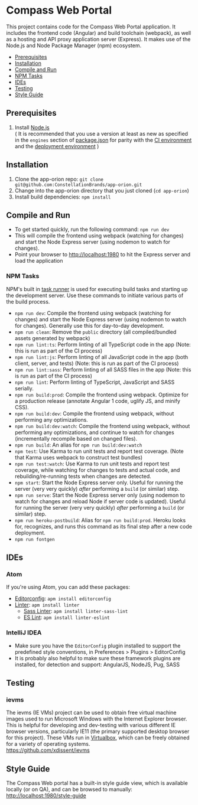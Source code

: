 # Compass Web Portal
This project contains code for the Compass Web Portal application. It includes the frontend code (Angular) and build toolchain (webpack), as well as a hosting and API proxy application server (Express). It makes use of the Node.js and Node Package Manager (npm) ecosystem.  
- [Prerequisites](#prerequisites)
- [Installation](#installation)
- [Compile and Run](#compile-and-run)
- [NPM Tasks](#npm-tasks)
- [IDEs](#ides)
- [Testing](#testing)
- [Style Guide](#style-guide)

## Prerequisites
1. Install [Node.js](https://docs.npmjs.com/getting-started/installing-node)  
( It is recommended that you use a version at least as new as specified in the `engines` section of [package.json](../blob/develop/package.json) for parity with the [CI environment](https://circleci.com/gh/ConstellationBrands/app-orion) and the [deployment environment](https://dashboard.heroku.com/pipelines/30ba816e-b652-4ca7-aed5-4a95a884d086) )  

## Installation
1. Clone the app-orion repo: `git clone git@github.com:ConstellationBrands/app-orion.git`
2. Change into the app-orion directory that you just cloned (`cd app-orion`)
3. Install build dependencies: `npm install`

## Compile and Run
- To get started quickly, run the following command: `npm run dev`
- This will compile the frontend using webpack (watching for changes) and start the Node Express server (using nodemon to watch for changes).  
- Point your browser to [http://localhost:1980](http://localhost:1980) to hit the Express server and load the application 

### NPM Tasks
NPM's built in [task runner](https://docs.npmjs.com/cli/run-script) is used for executing build tasks and starting up the development server. Use these commands to initiate various parts of the build process.

- `npm run dev`: Compile the frontend using webpack (watching for changes) and start the Node Express server (using nodemon to watch for changes). Generally use this for day-to-day development.  
- `npm run clean`: Remove the `public` directory (all compiled/bundled assets generated by webpack)
- `npm run lint:ts`: Perform linting of all TypeScript code in the app (Note: this is run as part of the CI process)
- `npm run lint:js`: Perform linting of all JavaScript code in the app (both client, server, and tests) (Note: this is run as part of the CI process)
- `npm run lint:sass`: Perform linting of all SASS files in the app (Note: this is run as part of the CI process)
- `npm run lint`: Perform linting of TypeScript, JavaScript and SASS serially.
- `npm run build:prod`: Compile the frontend using webpack. Optimize for a production release (annotate Angular 1 code, uglify JS, and minify CSS).
- `npm run build:dev`: Compile the frontend using webpack, without performing any optimizations.
- `npm run build:dev:watch`: Compile the frontend using webpack, without performing any optimizations, and continue to watch for changes (incrementally recompile based on changed files).
- `npm run build`: An alias for `npm run build:dev:watch`
- `npm test`: Use Karma to run unit tests and report test coverage. (Note that Karma uses webpack to construct test bundles)
- `npm run test:watch`: Use Karma to run unit tests and report test coverage, while watching for changes to tests and actual code, and rebuilding/re-running tests when changes are detected.
- `npm start`: Start the Node Express server only. Useful for running the server (very very quickly) *after* performing a `build` (or similar) step.
- `npm run serve`: Start the Node Express server only (using nodemon to watch for changes and reload Node if server code is updated). Useful for running the server (very very quickly) *after* performing a `build` (or similar) step.
- `npm run heroku-postbuild`: Alias for `npm run build:prod`. Heroku looks for, recognizes, and runs this command as its final step after a new code deployment.
- `npm run fontgen`

## IDEs

### Atom
If you're using Atom, you can add these packages:
- [Editorconfig](https://atom.io/packages/editorconfig): `apm install editorconfig`
- [Linter](https://atom.io/packages/linter): `apm install linter`
  - [Sass Linter](https://atom.io/packages/linter-sass-lint): `apm install linter-sass-lint`
  - [ES Lint](https://atom.io/packages/linter-eslint): `apm install linter-eslint`

### IntelliJ IDEA
 - Make sure you have the `EditorConfig` plugin installed to support the predefined style conventions, in Preferences > Plugins > EditorConfig
 - It is probably also helpful to make sure these framework plugins are installed, for detection and support: AngularJS, NodeJS, Pug, SASS  

## Testing

### ievms  
The ievms (IE VMs) project can be used to obtain free virtual machine images used to run Microsoft Windows with the Internet Explorer browser. This is helpful for developing and dev-testing with various different IE browser versions, particularly IE11 (the primary supported desktop browser for this project). These VMs run in [Virtualbox](https://www.virtualbox.org/), which can be freely obtained for a variety of operating systems.  
https://github.com/xdissent/ievms  

## Style Guide
The Compass Web portal has a built-in style guide view, which is available locally (or on QA), and can be browsed to manually:  
[http://localhost:1980/style-guide](http://localhost:1980/style-guide) 
